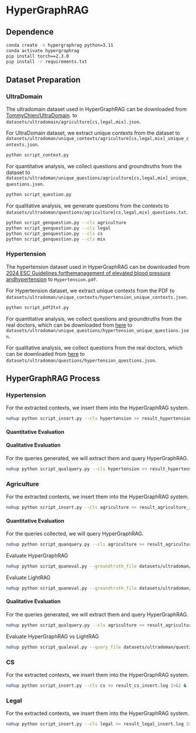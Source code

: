 # HyperGraphRAG

## Dependence
```bash
conda create -n hypergraphrag python=3.11
conda activate hypergraphrag
pip install torch==2.3.0
pip install -r requirements.txt
```

## Dataset Preparation

### UltraDomain
The ultradomain dataset used in HyperGraphRAG can be downloaded from [TommyChien/UltraDomain](https://huggingface.co/datasets/TommyChien/UltraDomain). to `datasets/ultradomain/agriculture[cs,legal,mix].json`.

For UltraDomain dataset, we extract unique contexts from the dataset to `datasets/ultradoman/unique_contexts/agriculture[cs,legal,mix]_unique_contexts.json`.
```bash
python script_context.py
```
For quantitative analysis, we collect questions and groundtruths from the dataset to `datasets/ultradoman/unique_questions/agriculture[cs,legal,mix]_unique_questions.json`.
```bash
python script_question.py
```
For qualitative analysis, we generate questions from the contexts to `datasets/ultradoman/questions/agriculture[cs,legal,mix]_questions.txt`.
```bash
python script_genquestion.py --cls agriculture
python script_genquestion.py --cls legal
python script_genquestion.py --cls cs
python script_genquestion.py --cls mix
```

### Hypertension
The hypertension dataset used in HyperGraphRAG can be downloaded from [2024 ESC Guidelines forthemanagement of elevated blood pressure andhypertension](https://academic.oup.com/eurheartj/article/45/38/3912/7741010?login=false) to `Hypertension.pdf`.

For Hypertension dataset, we extract unique contexts from the PDF to `datasets/ultradoman/unique_contexts/hypertension_unique_contexts.json`.
```bash
python script_pdf2txt.py
```
For quantitative analysis, we collect questions and groundtruths from the real doctors, which can be downloaded from [here](https://academic.oup.com/eurheartj/article/45/38/3912/7741010?login=false) to `datasets/ultradoman/unique_questions/hypertension_unique_questions.json`.

For qualitative analysis, we collect questions from the real doctors, which can be downloaded from [here](https://academic.oup.com/eurheartj/article/45/38/3912/7741010?login=false) to `datasets/ultradoman/questions/hypertension_questions.json`.

## HyperGraphRAG Process

### Hypertension
For the extracted contexts, we insert them into the HyperGraphRAG system.
```bash
nohup python script_insert.py --cls hypertension >> result_hypertension_insert.log 2>&1 &
```
#### Quantitative Evaluation
#### Qualitative Evaluation 
For the queries generated, we will extract them and query HyperGraphRAG.
```bash
nohup python script_qualquery.py --cls hypertension >> result_hypertension_qualquery.log 2>&1 &
```

### Agriculture
For the extracted contexts, we insert them into the HyperGraphRAG system.
```bash
nohup python script_insert.py --cls agriculture >> result_agriculture_insert.log 2>&1 &
```

#### Quantitative Evaluation
For the queries collected, we will query HyperGraphRAG.
```bash
nohup python script_quanquery.py --cls agriculture >> result_agriculture_quanquery.log 2>&1 &
```
Evaluate HyperGraphRAG
```bash
nohup python script_quaneval.py --groundtruth_file datasets/ultradoman/unique_questions/agriculture_unique_questions.json --predictions_file output_quan/ultradoman/agriculture/agriculture_result.json --output_score_path output_quan/ultradoman/agriculture/batch_eval_scores.json >> result_agriculture_quaneval_hypergraphrag.log 2>&1 &
```
Evaluate LightRAG
```bash
nohup python script_quaneval.py --groundtruth_file datasets/ultradoman/unique_questions/agriculture_unique_questions.json --predictions_file others/lightrag/output_quan/ultradoman/agriculture/agriculture_result.json --output_score_path output_quan/ultradoman/agriculture/batch_eval_scores_lightrag.json >> result_agriculture_quaneval_lightrag.log 2>&1 &
```

#### Qualitative Evaluation 
For the queries generated, we will extract them and query HyperGraphRAG.
```bash
nohup python script_qualquery.py --cls agriculture >> result_agriculture_qualquery.log 2>&1 &
```
Evaluate HyperGraphRAG vs LightRAG
```bash
nohup python script_qualeval.py --query_file datasets/ultradoman/questions/agriculture_questions.txt --result1_file output/ultradoman/agriculture/agriculture_result.json --result2_file others/lightrag/output/ultradoman/agriculture/agriculture_result.json --output_file_path output/ultradoman/agriculture --output_score_path output/ultradoman/agriculture >> result_agriculture_qualeval_hypergraphrag_vs_lightrag.log 2>&1 &
```

### CS
For the extracted contexts, we insert them into the HyperGraphRAG system.
```bash
nohup python script_insert.py --cls cs >> result_cs_insert.log 2>&1 &
```

### Legal
For the extracted contexts, we insert them into the HyperGraphRAG system.
```bash
nohup python script_insert.py --cls legal >> result_legal_insert.log 2>&1 &
```


